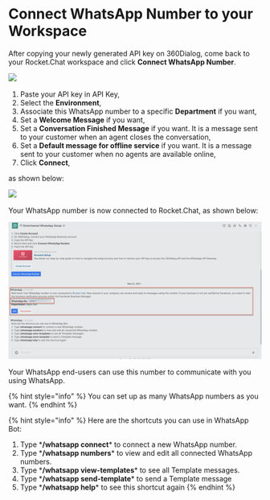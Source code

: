 # Connect WhatsApp Number to your Workspace

After copying your newly generated API key on 360Dialog, come back to your Rocket.Chat workspace and click **Connect WhatsApp Number**.

![](../../../../../.gitbook/assets/image%20%28457%29%20%281%29%20%281%29.png)

1. Paste your API key in API Key,
2. Select the **Environment**,
3. Associate this WhatsApp number to a specific **Department** if you want,
4. Set a **Welcome Message** if you want,
5. Set a **Conversation Finished Message** if you want. It is a message sent to your customer when an agent closes the conversation,
6. Set a **Default message for offline service** if you want. It is a message sent to your customer when no agents are available online,
7. Click **Connect**,

as shown below:

![](../../../../../.gitbook/assets/image%20%28447%29%20%281%29%20%281%29.png)

Your WhatsApp number is now connected to Rocket.Chat, as shown below:

![](../../../../../.gitbook/assets/image%20%28446%29%20%281%29%20%281%29.png)

Your WhatsApp end-users can use this number to communicate with you using WhatsApp.

{% hint style="info" %}
You can set up as many WhatsApp numbers as you want.
{% endhint %}

{% hint style="info" %}
Here are the shortcuts you can use in WhatsApp Bot:  
1. Type \***/whatsapp connect**\* to connect a new WhatsApp number.  
2. Type \***/whatsapp numbers**\* to view and edit all connected WhatsApp numbers.  
3. Type \***/whatsapp view-templates**\* to see all Template messages.  
4. Type \***/whatsapp send-template**\* to send a Template message  
5. Type \***/whatsapp help**\* to see this shortcut again
{% endhint %}

